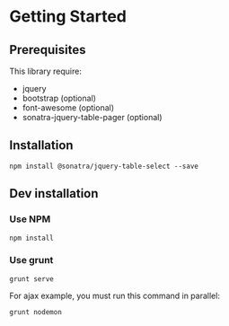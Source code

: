 Getting Started
===============

Prerequisites
-------------

This library require:

- jquery
- bootstrap (optional)
- font-awesome (optional)
- sonatra-jquery-table-pager (optional)

Installation
------------

```
npm install @sonatra/jquery-table-select --save
```

Dev installation
----------------

### Use NPM

```
npm install
```

### Use grunt

```
grunt serve
```

For ajax example, you must run this command in parallel:

```
grunt nodemon
```
